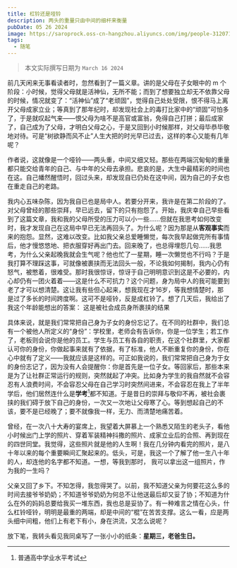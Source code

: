 ```yaml
---
title: 杠铃还是哑铃
description: 两头的重量只由中间的细杆来衡量
pubDate: 05 26 2024
image: https://saroprock.oss-cn-hangzhou.aliyuncs.com/img/people-3120717_1280.jpg
tags:
  - 随笔
---
```

> 本文实际撰写日期为 `March 16 2024`

前几天闲来无事看读者时，忽然看到了一篇义章。讲的是父母在子女眼中的 m 个阶段：小时候，觉得父母就是活神仙，无所不能；而到了想要独立却无不依靠父母的时候，情况就变了：“活神仙”成了“老顽固”，觉得自己处处受限，恨不得马上离开父母成家立业；等真到了那年纪时，却发现社会上的毒打比家中的“顽固”可怕多了，于是就叹起气来——恨父母为啥不是高官或富翁，免得自己打拼；最后成家了，自己成为了父母，才明白父母之心，于是又回到小时候那样，对父母毕恭毕敬地对待。可是“树欲静而风不止”人生大把的时光早已过去，这样的孝心又能有几年呢？

作者说，这就像是一个哑铃——两头重，中间又细又轻。那些在两端沉甸甸的重量都只能交给青年的自己、与中年的父母去承担。悲哀的是，大生中最精彩的时间也在这。自己幡然醒悟时，回过头来，却发现自已仍处在这中间，因为自己的子女也在重走自己的老路。

我内心五味杂陈，因为我自已也是局中人。若要分开来，我许是在第二阶段的了。对父母曾经的那些崇拜，早已远去，留下的只有抱怨了。开始，我庆幸自己早些看到了这篇文章，我和我的父母所受的压力可以小一些……但就在我思考如何改变时，我才发现自己在这局中早已无法再回头了。为什么呢？因为那是从**客观事实**而来的抱怨。显然，这难以改变。比如我父亲总爱睡懒觉，每次我早起做完所有事情后，他才慢悠悠地、把衣服穿好再出门去。回来晚了，也总得埋怨几句……我思考，为什么父亲起晚我就会生气呢？他也忙了一星期，睡一次懒觉也不行吗？于是我打算不理踩这事，可就像被裹挟而无法回头一般，不论我如何揭制，我内心仍有怒气，被憋着，很难受。那时我很惊讶，惊讶于自己明明意识到这是不必要的，内心却仍有一团火着着——这是什么不可抗力？这个问题，身为局中人的我可能要到老了才可以想清楚。这让我有些但心起来，想我现在才16岁，等我想情楚时，那是过了多长的时间跨度啊。这可不是哑铃，反是成杠铃了。想了几天后，我给出了我这个年龄能想出的答案： 这是被社会成员身所裹挟的结果

具体来说，就是我们常常把自己身为子女的身份忘记了。在不同的社群中，我们总有一个被他人所定义的“身份”：学校里，老师会有告诉你，你是一位学生；若工作了，老板则会说你是他的员工。学生与员工有各自的职责，在这个社群里，大家都认可你的身份，你做起事来就有了依据，有了标准，他人不断重复你的身份，你在心中就有了定义——我就应该是这样的。可正如我说的，我们常常把自己身为于女的身份志记了，因为没有人会提醒你：你是首先是一位子女。等回家后，那些本来是为了让社群正常运行的规则，突然就起了冲突。比如身为学生的我自然就不会容忍有人浪费时间，不会容忍父母在自己学习时突然间进来，不会容忍在我上了半年学后，他们居然连什么是**学考**[^1]都不知道。于是昔日的崇拜与敬仰不再，被社会裹挟的我们碍于放下自己的身份，一次又一次地让父母寒了心。等到想起自己的不该，要不是已经晚了；要不就像我一样，无力、而清楚地痛苦着。

曾经，在一次八十大寿的宴席上，我望着大屏慕上一个熟悉又陌生的老头子，看他小时候出门上学的照片、穿着军装精神抖撒的照片、成家立业后的合照、再到现在的四世同堂。我觉得，这些照片就是他的人生啊！我在几分钟内看完的照片，是八十年以来的每个重要瞬间汇聚起来的。低头，可是，我这一个了解了他一生八十年的人，却连他的名字都不知道。一想，等我到那时， 我可以拿出这一组照片，作为我的一生吗？

[^1]: 普通高中学业水平考试

父亲又回了乡下。不知怎得，我忽得哭了。以前，我不知道父亲为何要花这么多的时间去接爷爷奶奶；不知道爷爷奶奶为何总不让他送最后却又妥了协；不知道为什么在外的妈妈总要给我买一堆东西，我也总是妥协了。有一种难言之情在心头，什么杠铃哑铃，明明是最重的两端，却是中间的“棍”在苦苦支撑。这么一看，应是两头细中间粗，他们上有老下有小，身在洪流，又怎么说呢？

放下笔，我转头看见我同桌写了一张小小的纸条：**星期三，老爸生日。**

